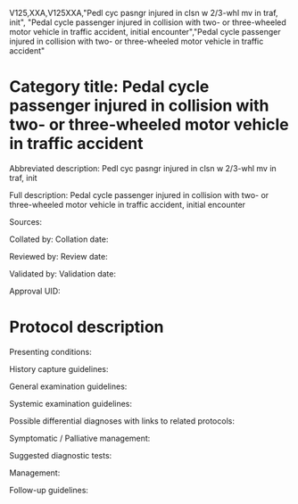 V125,XXA,V125XXA,"Pedl cyc pasngr injured in clsn w 2/3-whl mv in traf, init", "Pedal cycle passenger injured in collision with two- or three-wheeled motor vehicle in traffic accident, initial encounter","Pedal cycle passenger injured in collision with two- or three-wheeled motor vehicle in traffic accident"
# Category title: Pedal cycle passenger injured in collision with two- or three-wheeled motor vehicle in traffic accident

Abbreviated description: Pedl cyc pasngr injured in clsn w 2/3-whl mv in traf, init

Full description: Pedal cycle passenger injured in collision with two- or three-wheeled motor vehicle in traffic accident, initial encounter

Sources:

Collated by:
Collation date:

Reviewed by:
Review date:

Validated by:
Validation date:

Approval UID:

# Protocol description

Presenting conditions:

History capture guidelines:

General examination guidelines:

Systemic examination guidelines:

Possible differential diagnoses with links to related protocols:

Symptomatic / Palliative management:

Suggested diagnostic tests:

Management:

Follow-up guidelines:
